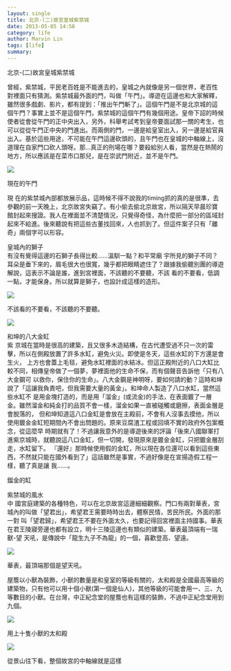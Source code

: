 ```yaml
---
layout: single
title: 北京-(二)故宮皇城紫禁城  
date: 2013-05-05 14:58
category: life
author: Marvin Lin
tags: [life]
summary: 
---
```


  
北京-(二)故宮皇城紫禁城  
  
曾經，紫禁城，平民老百姓是不能進去的，皇城之內就像是另一個世界，老百性 對裡面只有猜測。紫禁城最外面的門，叫做「午門」。導遊在這邊也和大家解釋，雖然很多戲劇、影片，都有提到：「推出午門斬了」。這個午門是不是北京城的這 個午門？事實上並不是這個午門，紫禁城的這個午門有幾個用途。皇帝下詔的時候使者從會從午門的正中央出入，另外，科舉考試考到皇帝要面試那一關的考生，也 可以從從午門正中央的門進出。而兩側的門，一邊是給皇室出入，另一邊是給官員出入。基於這些用途，不可能在午門這邊砍頭的，且午門也在皇城的中軸線上，沒 道理在自家門口砍人頭呀。那…真正的刑場在哪？要殺給別人看，當然是在熱鬧的地方，所以應該是在菜市口那兒，是在崇武門附近，並不是午門。  
  
  
  

[![](http://2.bp.blogspot.com/-bBuTkFEB2Co/UYUyK1DdIRI/AAAAAAAAAQI/QelXKiC-TlI/s320/1.jpg)](http://2.bp.blogspot.com/-bBuTkFEB2Co/UYUyK1DdIRI/AAAAAAAAAQI/QelXKiC-TlI/s1600/1.jpg)

  
  

現在的午門

  
現 在的紫禁城內部都放展示品，這時候不得不說我的timing抓的真的是很準，去參觀的前一天晚上，北京故宮失竊了。有小偷去偷北京故宮，所以隔天早晨珍寶 館封起來搜證。我人在裡面並不清楚情況，只覺得奇怪，為什麼把一部分的區域封起來不給進。後來聽說有把這些古董找回來，人也抓到了。但這件案子只有「離 奇」兩個字可以形容。  
  
  
皇城內的獅子  
有沒有覺得這邊的石獅子長得比較……溫馴一點？和平常廟 宇所見的獅子不同？耳朵是垂下來的，眉毛很大也很寬，幾乎都把眼睛遮住了？跟據我偷聽別團的導遊解說，這表示不論是誰，進到宮裡面，不該聽的不要聽，不該 看的不要看，低調一點，才能保身。所以就算是獅子，也設計成這樣的造形。  
  
  

[![](http://1.bp.blogspot.com/-ix2FNQ35tXc/UYUyKzATzNI/AAAAAAAAAQQ/lc9olLdAk54/s320/2.jpg)](http://1.bp.blogspot.com/-ix2FNQ35tXc/UYUyKzATzNI/AAAAAAAAAQQ/lc9olLdAk54/s1600/2.jpg)

不該看的不要看，不該聽的不要聽。

  

[![](http://3.bp.blogspot.com/-xTFmrXA7RhU/UYUyLOiN3WI/AAAAAAAAAQs/IOr3DusgnRk/s320/3.jpg)](http://3.bp.blogspot.com/-xTFmrXA7RhU/UYUyLOiN3WI/AAAAAAAAAQs/IOr3DusgnRk/s1600/3.jpg)

和坤的八大金缸  
紫 京城在當時是很高的建築，且又很多木造結構，在古代遭受過不只一次的雷擊，所以在側殿放置了許多水缸，避免火災。即使是冬天，這些水缸的下方還是會生火， 上方也會蓋上毛毯，避免水缸裡面的水結冰。但這正殿附近的八口大缸比較不同，相傳皇帝做了一個夢，夢裡面他的生命不保，而有個聲音告訴他「只有八大金鋼可 以救你，保住你的生命」。八大金鋼是神明呀，要如何請的動？這時和坤說了「這讓我負責吧，但我需要大量的黃金」。和坤命人製造了八口水缸，當然這些水缸不 是用金塊打造的，而是用「溜金」(或流金)的手法，在表面鍍了一層金。雖然溜金和純金打的品質不會一樣，溜金如果一直被碰觸或磨擦，表面金層是會脫落的， 但和坤知道這八口金缸是會放在主殿前，不會有人沒事去摸他，所以使用鍍金金缸短期間內不會出問題的。原來豆腐渣工程或回填不實的政府外包案概念，從這麼早 時期就有了！不過讓我意外的是導遊後來的評論「後來八國聯軍打進紫京城時，就聽說這八口金缸，但一切開，發現原來是鍍金金缸，只把鍍金層刮走，水缸留下。 『還好』那時候使用假的金缸，所以現在各位還可以看到這些東西，不然就只能在國外看到了」這話雖然是事實，不過好像是在宣揚造假工程一樣，聽了真是讓 我……。  
  
  

鎦金的缸

紫禁城的風水  
中 國宮庭建築的各種特色，可以在北京故宮這邊細細觀察。門口有兩對華表，宮城內的叫做「望君出」，希望君王需要時時出去，體察民情，苦民所民。外面的那一對 叫「望君歸」，希望君王不要在外面太久，也要記得回宮裡面主持國事。華表在君王陵寢旁邊也都有設立，明十三陵這邊也有類似的建築。華表最頂端有一瑞獸-望 天吼，是傳說中「龍生九子不為龍」的一個，喜歡登高、望遠。  
  
  

[![](http://4.bp.blogspot.com/-kMQWFtQwx0s/UYUyLpUSVlI/AAAAAAAAAQk/3vKCxlS2FHk/s320/4.jpg)](http://4.bp.blogspot.com/-kMQWFtQwx0s/UYUyLpUSVlI/AAAAAAAAAQk/3vKCxlS2FHk/s1600/4.jpg)

  
  

華表，最頂端那個是望天吼。

  
屋簷以小獸為裝飾，小獸的數量是和皇室的等級有關的，太和殿是全國最高等級的建築物，只有他可以用十個小獸(第一個是仙人)，其他等級的可能會用一、三、九等數目的小獸。在台灣，中正紀念堂的屋簷也有這樣的裝飾，不過中正紀念堂用到九個。  
  
  
  
  

[![](http://2.bp.blogspot.com/-PDgdRsipS8o/UYUyLvJ9SaI/AAAAAAAAAQc/TI1h2HDy_IY/s320/5.jpg)](http://2.bp.blogspot.com/-PDgdRsipS8o/UYUyLvJ9SaI/AAAAAAAAAQc/TI1h2HDy_IY/s1600/5.jpg)

  
  

用上十隻小獸的太和殿

  
  

[![](http://3.bp.blogspot.com/-rew8P7GbZ-k/UYUyL4JIGaI/AAAAAAAAAQo/MBVVPaCEkGI/s320/6.jpg)](http://3.bp.blogspot.com/-rew8P7GbZ-k/UYUyL4JIGaI/AAAAAAAAAQo/MBVVPaCEkGI/s1600/6.jpg)

  
  

從景山往下看，整個故宮的中軸線就是這樣